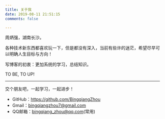 ```yaml
---
title: 关于我
date: 2019-08-11 21:51:15
comments: false

---
```



周炳强，湖南长沙。

各种技术新东西都喜欢玩一下，但是都没有深入，当前有些许的迷茫，希望尽早可以明确人生目标与方向！

写博客的初衷：更加系统的学习，总结知识。

TO BE, TO UP!




----------

交个朋友吧，一起学习，一起进步！

- GitHub：https://github.com/BingqiangZhou
- Gmail：bingqiangzhou7@gmail.com
- QQ邮箱：bingqiang_zhou@qq.com(常用)